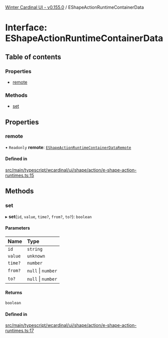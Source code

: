 [Winter Cardinal UI - v0.155.0](../index.md) / EShapeActionRuntimeContainerData

# Interface: EShapeActionRuntimeContainerData

## Table of contents

### Properties

- [remote](EShapeActionRuntimeContainerData.md#remote)

### Methods

- [set](EShapeActionRuntimeContainerData.md#set)

## Properties

### remote

• `Readonly` **remote**: [`EShapeActionRuntimeContainerDataRemote`](EShapeActionRuntimeContainerDataRemote.md)

#### Defined in

[src/main/typescript/wcardinal/ui/shape/action/e-shape-action-runtimes.ts:15](https://github.com/winter-cardinal/winter-cardinal-ui/blob/v0.155.0/src/main/typescript/wcardinal/ui/shape/action/e-shape-action-runtimes.ts#L15)

## Methods

### set

▸ **set**(`id`, `value`, `time?`, `from?`, `to?`): `boolean`

#### Parameters

| Name | Type |
| :------ | :------ |
| `id` | `string` |
| `value` | `unknown` |
| `time?` | `number` |
| `from?` | ``null`` \| `number` |
| `to?` | ``null`` \| `number` |

#### Returns

`boolean`

#### Defined in

[src/main/typescript/wcardinal/ui/shape/action/e-shape-action-runtimes.ts:17](https://github.com/winter-cardinal/winter-cardinal-ui/blob/v0.155.0/src/main/typescript/wcardinal/ui/shape/action/e-shape-action-runtimes.ts#L17)
